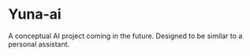 # Yuna-ai
A conceptual AI project coming in the future. Designed to be similar to a personal assistant.
